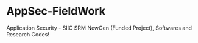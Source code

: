 # AppSec-FieldWork
Application Security - SIIC SRM NewGen (Funded Project), Softwares and Research Codes!
